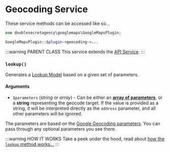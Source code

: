 # Geocoding Service

These service methods can be accessed like so...

```php
use doublesecretagency\googlemaps\GoogleMapsPlugin;

GoogleMapsPlugin::$plugin->geocoding->...
```

:::warning PARENT CLASS
This service extends the [API Service](/services/api-service).
:::

### `lookup()`

Generates a [Lookup Model](/models/lookup-model/) based on a given set of parameters.

#### Arguments

 - `$parameters` (_string_ or _array_) - Can be either an [**array of parameters**](https://developers.google.com/maps/documentation/geocoding/overview#geocoding-lookup), or a **string** representing the geocode target. If the value is provided as a string, it will be interpreted directly as the `address` parameter, and all other parameters will be ignored.
 
The parameters are based on the [Google Geocoding parameters](https://developers.google.com/maps/documentation/geocoding/overview#geocoding-lookup). You can pass through any optional parameters you see there.

:::warning HOW IT WORKS
Take a peek under the hood, read about [how the `lookup` method works...](/geocoding/)
:::
